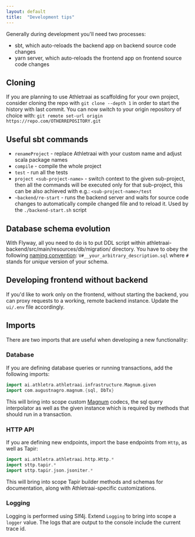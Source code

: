 ```yaml
---
layout: default
title:  "Development tips"
---
```


Generally during development you'll need two processes:

* sbt, which auto-reloads the backend app on backend source code changes
* yarn server, which auto-reloads the frontend app on frontend source code changes

## Cloning

If you are planning to use Athletraai as scaffolding for your own project, consider cloning the repo with `git clone
--depth 1` in order to start the history with last commit. You can now switch to your origin repository of choice with:
`git remote set-url origin https://repo.com/OTHERREPOSITORY.git`

## Useful sbt commands

* `renameProject` - replace Athletraai with your custom name and adjust scala package names
* `compile` - compile the whole project
* `test` - run all the tests
* `project <sub-project-name>` - switch context to the given sub-project, then all the commands will be executed only
for that sub-project, this can be also achieved with e.g.: `<sub-project-name>/test`
* `~backend/re-start` - runs the backend server and waits for source code changes to automatically compile changed file
  and to reload it. Used by the `./backend-start.sh` script

## Database schema evolution

With Flyway, all you need to do is to put DDL script within athletraai-backend/src/main/resources/db/migration/
directory. You have to obey the following [naming convention](http://flywaydb.org/documentation/migration/sql.html):
`V#__your_arbitrary_description.sql` where `#` stands for *unique* version of your schema.

## Developing frontend without backend

If you'd like to work only on the frontend, without starting the backend, you can proxy requests to a working, remote
backend instance. Update the `ui/.env` file accordingly.

## Imports

There are two imports that are useful when developing a new functionality:

### Database

If you are defining database queries or running transactions, add the following imports:

```scala
import ai.athletra.athletraai.infrastructure.Magnum.given
import com.augustnagro.magnum.{sql, DbTx}
```

This will bring into scope custom [Magnum](https://github.com/AugustNagro/magnum) codecs, the sql query interpolator
as well as the given instance which is required by methods that should run in a transaction.

### HTTP API

If you are defining new endpoints, import the base endpoints from `Http`, as well as Tapir:

```scala
import ai.athletra.athletraai.http.Http.*
import sttp.tapir.*
import sttp.tapir.json.jsoniter.*
```

This will bring into scope Tapir builder methods and schemas for documentation, along with Athletraai-specific
customizations.

### Logging

Logging is performed using Slf4j. Extend `Logging` to bring into scope a `logger` value. The logs that are output to the
console include the current trace id.
